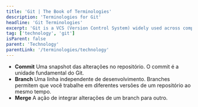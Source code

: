 ```yaml
---
title: 'Git | The Book of Terminologies'
description: 'Terminologies for Git'
headline: 'Git Terminologies'
excerpt: 'Git is a VCS (Version Control System) widely used across companies.'
tag: ['technology', 'git']
isParent: false
parent: 'Technology'
parentLink: '/terminologies/technology'
---
```


- **Commit** Uma snapshot das alterações no repositório. O commit é a unidade fundamental do Git.
- **Branch** Uma linha independente de desenvolvimento. Branches permitem que você trabalhe em diferentes versões de um repositório ao mesmo tempo.
- **Merge** A ação de integrar alterações de um branch para outro.
